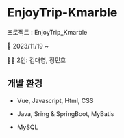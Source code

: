 # EnjoyTrip-Kmarble
프로젝트 : EnjoyTrip_Kmarble

📅 2023/11/19 ~ 

🧑‍💻 2인: 김대영, 정민호

## 개발 환경

* Vue, Javascript, Html, CSS

* Java, Sring & SpringBoot, MyBatis

* MySQL

